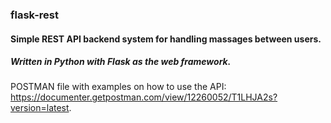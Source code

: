### flask-rest

#### Simple REST API backend system for handling massages between users. 
##### Written in Python with Flask as the web framework.


POSTMAN file with examples on how to use the API: <br/>
https://documenter.getpostman.com/view/12260052/T1LHJA2s?version=latest.
